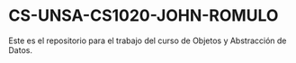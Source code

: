 CS-UNSA-CS1020-JOHN-ROMULO
==========================

Este es el repositorio para el trabajo del curso de Objetos y Abstracción de Datos. 
